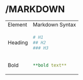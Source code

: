 # /MARKDOWN

<table>
<tr>
<td> Element </td> <td> Markdown Syntax </td>
</tr>
<tr>
<td> Heading </td>
<td>

```yaml
# H1
## H2
### H3
```

</td>
</tr>
<tr>
<td> Bold </td>
<td>

```yaml
**bold text**
```

</td>
</tr>
</table>